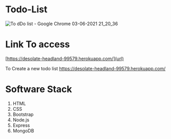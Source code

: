 # Todo-List
![To dDo list - Google Chrome 03-06-2021 21_20_36](https://user-images.githubusercontent.com/54680696/120675238-87699b00-c4b2-11eb-989b-9ba390c4d3cb.png)

# Link To access
[https://desolate-headland-99579.herokuapp.com/](url)

To Create a new todo list
https://desolate-headland-99579.herokuapp.com/<List Name>

# Software Stack
  1. HTML
  2. CSS
  3. Bootstrap
  4. Node.js
  5. Express
  6. MongoDB
